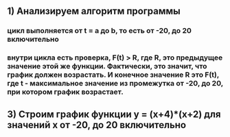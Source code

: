 
## 1) Анализируем алгоритм программы #
### цикл выполняется от t = a до b, то есть от -20, до 20 включительно ###
### внутри цикла есть проверка, F(t) > R, где R, это предыдущее значение этой же функции. Фактически, это значит, что график должен возрастать. И конечное значение R это F(t), где t - максимальное значение из промежутка от -20, до 20, при котором график возрастает. ###
## 3) Строим график функции y = (x+4)*(x+2) для значений x от -20, до 20 включительно ##
